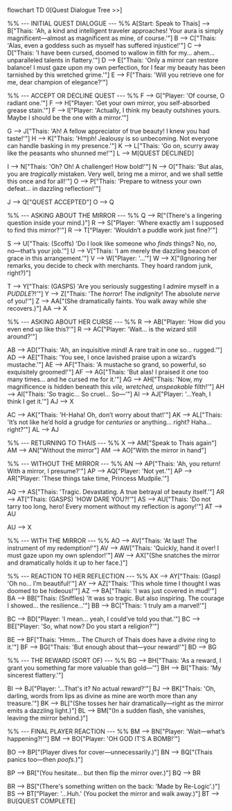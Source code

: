 flowchart TD
  0[Quest Dialogue Tree >>]

  %% --- INITIAL QUEST DIALOGUE --- %%
  A[Start: Speak to Thais] --> B["Thais: 'Ah, a kind and intelligent traveler approaches! Your aura is simply magnificent—almost as magnificent as mine, of course.'"]
  B --> C["Thais: 'Alas, even a goddess such as myself has suffered injustice!'"]
  C --> D["Thais: 'I have been cursed, doomed to wallow in filth for my… ahem… unparalleled talents in flattery.'"]
  D --> E["Thais: 'Only a mirror can restore balance! I must gaze upon my own perfection, for I fear my beauty has been tarnished by this wretched grime.'"]
  E --> F["Thais: 'Will you retrieve one for me, dear champion of elegance?'"]

  %% --- ACCEPT OR DECLINE QUEST --- %%
  F --> G["Player: 'Of course, O radiant one.'"] 
  F --> H["Player: 'Get your own mirror, you self-absorbed grease stain.'"]
  F --> I["Player: 'Actually, I think my beauty outshines yours. Maybe I should be the one with a mirror.'"]

  G --> J["Thais: 'Ah! A fellow appreciator of true beauty! I knew you had taste!'"]
  H --> K["Thais: 'Hmph! Jealousy is so unbecoming. Not everyone can handle basking in my presence.'"]
  K --> L["Thais: 'Go on, scurry away like the peasants who shunned me!'"]
  L --> M[QUEST DECLINED]

  I --> N["Thais: 'Oh? Oh! A challenger! How bold!'"]
  N --> O["Thais: 'But alas, you are *tragically* mistaken. Very well, bring me a mirror, and we shall settle this once and for all!'"]
  O --> P["Thais: 'Prepare to witness your own defeat… in dazzling reflection!'"]
  
  J --> Q["QUEST ACCEPTED"]
  O --> Q

  %% --- ASKING ABOUT THE MIRROR --- %%
  Q --> R["(There's a lingering question inside your mind.)"]
  R --> S["Player: 'Where exactly am I supposed to find this mirror?'"]
  R --> T["Player: 'Wouldn’t a puddle work just fine?'"]

  S --> U["Thais: (Scoffs) 'Do I look like someone who *finds* things? No, no, no—that’s your job.'"]
  U --> V["Thais: 'I am merely the dazzling beacon of grace in this arrangement.'"]
  V --> W["Player: '...'"]
  W --> X["(Ignoring her remarks, you decide to check with merchants. They hoard random junk, right?)"]

  T --> Y["Thais: (GASPS) 'Are you seriously suggesting I admire myself in a *PUDDLE*?!'"]
  Y --> Z["Thais: 'The *horror*! The *indignity*! The absolute *nerve* of you!'"]
  Z --> AA["(She dramatically faints. You walk away while she recovers.)"]
  AA --> X

  %% --- ASKING ABOUT HER CURSE --- %%
  R --> AB["Player: 'How did you even end up like this?'"]
  R --> AC["Player: 'Wait… is the wizard still around?'"]

  AB --> AD["Thais: 'Ah, an inquisitive mind! A rare trait in one so... rugged.'"]
  AD --> AE["Thais: 'You see, I once lavished praise upon a wizard’s mustache.'"]
  AE --> AF["Thais: 'A mustache so grand, so powerful, so exquisitely groomed!'"]
  AF --> AG["Thais: 'But alas! I praised it *one* too many times… and he cursed me for it.'"]
  AG --> AH["Thais: 'Now, my magnificence is hidden beneath this *vile, wretched, unspeakable* filth!'"]
  AH --> AI["Thais: 'So tragic… So cruel… So—'"]
  AI --> AJ["Player: '...Yeah, I think I get it.'"]
  AJ --> X

  AC --> AK["Thais: 'H-Haha! Oh, don’t worry about that!'"]
  AK --> AL["Thais: 'It’s not like he’d hold a grudge for *centuries* or anything… right? Haha… right?'"]
  AL --> AJ

  %% --- RETURNING TO THAIS --- %%
  X --> AM["Speak to Thais again"]
  AM --> AN["Without the mirror"]
  AM --> AO["With the mirror in hand"]

  %% --- WITHOUT THE MIRROR --- %%
  AN --> AP["Thais: 'Ah, you return! With a mirror, I presume?'"]
  AP --> AQ["Player: 'Not yet.'"]
  AP --> AR["Player: 'These things take time, Princess Mudpile.'"]

  AQ --> AS["Thais: 'Tragic. Devastating. A true betrayal of beauty itself.'"]
  AR --> AT["Thais: (GASPS) 'HOW DARE YOU?!'"]
  AS --> AU["Thais: 'Do not tarry too long, hero! Every moment without my reflection is agony!'"]
  AT --> AU

  AU --> X

  %% --- WITH THE MIRROR --- %%
  AO --> AV["Thais: 'At last! The instrument of my redemption!'"]
  AV --> AW["Thais: 'Quickly, hand it over! I must gaze upon my own splendor!'"]
  AW --> AX["(She snatches the mirror and dramatically holds it up to her face.)"]

  %% --- REACTION TO HER REFLECTION --- %%
  AX --> AY["Thais: (Gasp) 'Oh no… I’m beautiful!'"]
  AY --> AZ["Thais: 'This whole time I thought I was doomed to be hideous!'"]
  AZ --> BA["Thais: 'I was just covered in mud!'"]
  BA --> BB["Thais: (Sniffles) 'It was so tragic. But also inspiring. The courage I showed… the resilience…'"]
  BB --> BC["Thais: 'I truly am a marvel!'"]

  BC --> BD["Player: 'I mean… yeah, I could’ve told you that.'"]
  BC --> BE["Player: 'So, what now? Do you start a religion?'"]

  BE --> BF["Thais: 'Hmm… The Church of Thais does have a *divine* ring to it.'"]
  BF --> BG["Thais: 'But enough about that—your reward!'"]
  BD --> BG

  %% --- THE REWARD (SORT OF) --- %%
  BG --> BH["Thais: 'As a reward, I grant you something far more valuable than gold—'"]
  BH --> BI["Thais: 'My sincerest flattery.'"]

  BI --> BJ["Player: '...That's it? No actual reward?'"]
  BJ --> BK["Thais: 'Oh, darling, words from lips as divine as mine are worth more than any treasure.'"]
  BK --> BL["(She tosses her hair dramatically—right as the mirror emits a dazzling light.)"]
  BL --> BM["(In a sudden flash, she vanishes, leaving the mirror behind.)"]

  %% --- FINAL PLAYER REACTION --- %%
  BM --> BN["Player: 'Wait—what’s happening?!'"]
  BM --> BO["Player: 'OH GOD IT’S A BOMB!'"]

  BO --> BP["(Player dives for cover—unnecessarily.)"]
  BN --> BQ["(Thais panics too—then *poofs*.)"]

  BP --> BR["(You hesitate... but then flip the mirror over.)"]
  BQ --> BR

  BR --> BS["(There's something written on the back: 'Made by Re-Logic'.)"]
  BS --> BT["Player: '...Huh.' (You pocket the mirror and walk away.)"]
  BT --> BU[QUEST COMPLETE]
